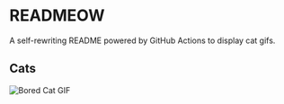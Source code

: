 # READMEOW

A self-rewriting README powered by GitHub Actions to display cat gifs.

## Cats

![Bored Cat GIF](https://media3.giphy.com/media/mlvseq9yvZhba/200.gif?cid=9acd02das225mcha7zxq63hcl1d1e6p4163b2qdl2juhdw98&ep=v1_gifs_search&rid=200.gif&ct=g)
